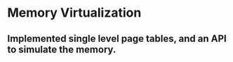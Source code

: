 # Memory Virtualization
## Implemented single level page tables, and an API to simulate the memory.
